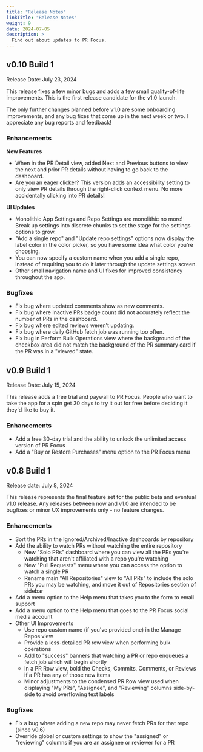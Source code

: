 ```yaml
---
title: "Release Notes"
linkTitle: "Release Notes"
weight: 9
date: 2024-07-05
description: >
  Find out about updates to PR Focus.
---
```


## v0.10 Build 1

Release Date: July 23, 2024

This release fixes a few minor bugs and adds a few small quality-of-life improvements. This is the first release candidate for the v1.0 launch.

The only further changes planned before v1.0 are some onboarding improvements, and any bug fixes that come up in the next week or two. I appreciate any bug reports and feedback!

### Enhancements

**New Features**

- When in the PR Detail view, added Next and Previous buttons to view the next and prior PR details without having to go back to the dashboard.
- Are you an eager clicker? This version adds an accessibility setting to only view PR details through the right-click context menu. No more accidentally clicking into PR details!

**UI Updates**

- Monolithic App Settings and Repo Settings are monolithic no more! Break up settings into discrete chunks to set the stage for the settings options to grow.
- "Add a single repo" and "Update repo settings" options now display the label color in the color picker, so you have some idea what color you're choosing.
- You can now specify a custom name when you add a single repo, instead of requiring you to do it later through the update settings screen.
- Other small navigation name and UI fixes for improved consistency throughout the app.

### Bugfixes

- Fix bug where updated comments show as new comments.
- Fix bug where Inactive PRs badge count did not accurately reflect the number of PRs in the dashboard.
- Fix bug where edited reviews weren't updating.
- Fix bug where daily GitHub fetch job was running too often.
- Fix bug in Perform Bulk Operations view where the background of the checkbox area did not match the background of the PR summary card if the PR was in a "viewed" state.

## v0.9 Build 1

Release Date: July 15, 2024

This release adds a free trial and paywall to PR Focus. People who want to take the app for a spin get 30 days to try it out for free before deciding it they'd like to buy it.

### Enhancements

- Add a free 30-day trial and the ability to unlock the unlimited access version of PR Focus
- Add a "Buy or Restore Purchases" menu option to the PR Focus menu

## v0.8 Build 1

Release date: July 8, 2024

This release represents the final feature set for the public beta and eventual v1.0 release. Any releases between now and v1.0 are intended to be bugfixes or minor UX improvements only - no feature changes.

### Enhancements

- Sort the PRs in the Ignored/Archived/Inactive dashboards by repository
- Add the ability to watch PRs without watching the entire repository
  - New "Solo PRs" dashboard where you can view all the PRs you're watching that aren't affiliated with a repo you're watching
  - New "Pull Requests" menu where you can access the option to watch a single PR
   - Rename main "All Repositories" view to "All PRs" to include the solo PRs you may be watching, and move it out of Repositories section of sidebar
- Add a menu option to the Help menu that takes you to the form to email support
- Add a menu option to the Help menu that goes to the PR Focus social media account
- Other UI Improvements
  - Use repo custom name (if you've provided one) in the Manage Repos view
  - Provide a less-detailed PR row view when performing bulk operations
  - Add to "success" banners that watching a PR or repo enqueues a fetch job which will begin shortly
  - In a PR Row view, bold the Checks, Commits, Comments, or Reviews if a PR has any of those new items
  - Minor adjustments to the condensed PR Row view used when displaying "My PRs", "Assignee", and "Reviewing" columns side-by-side to avoid overflowing text labels

### Bugfixes

- Fix a bug where adding a new repo may never fetch PRs for that repo (since v0.6)
- Override global or custom settings to show the "assigned" or "reviewing" columns if you are an assignee or reviewer for a PR
